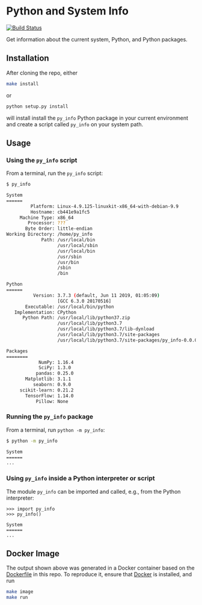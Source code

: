 # Python and System Info


[![Build Status](https://github.com/artemmavrin/py_info/workflows/Python%20package/badge.svg)](https://github.com/artemmavrin/py_info/actions?query=workflow%3A%22Python+package%22)

Get information about the current system, Python, and Python packages.

## Installation

After cloning the repo, either

```bash
make install
```

or

```bash
python setup.py install
```

will install install the `py_info` Python package in your current environment
and create a script called `py_info` on your system path.

## Usage

### Using the `py_info` script

From a terminal, run the `py_info` script:

```bash
$ py_info

System
======
         Platform: Linux-4.9.125-linuxkit-x86_64-with-debian-9.9
         Hostname: cb441e9a1fc5
     Machine Type: x86_64
        Processor: ???
       Byte Order: little-endian
Working Directory: /home/py_info
             Path: /usr/local/bin
                   /usr/local/sbin
                   /usr/local/bin
                   /usr/sbin
                   /usr/bin
                   /sbin
                   /bin

Python
======
          Version: 3.7.3 (default, Jun 11 2019, 01:05:09) 
                   [GCC 6.3.0 20170516]
       Executable: /usr/local/bin/python
   Implementation: CPython
      Python Path: /usr/local/lib/python37.zip
                   /usr/local/lib/python3.7
                   /usr/local/lib/python3.7/lib-dynload
                   /usr/local/lib/python3.7/site-packages
                   /usr/local/lib/python3.7/site-packages/py_info-0.0.0-py3.7.egg

Packages
========
            NumPy: 1.16.4
            SciPy: 1.3.0
           pandas: 0.25.0
       Matplotlib: 3.1.1
          seaborn: 0.9.0
     scikit-learn: 0.21.2
       TensorFlow: 1.14.0
           Pillow: None
```

### Running the `py_info` package

From a terminal, run `python -m py_info`:

```bash
$ python -m py_info

System
======
...
```

### Using `py_info` inside a Python interpreter or script

The module `py_info` can be imported and called, e.g., from the Python
interpreter:

```text
>>> import py_info
>>> py_info()

System
======
...
```


## Docker Image

The output shown above was generated in a Docker container based on the
[Dockerfile](Dockerfile) in this repo.
To reproduce it, ensure that [Docker](https://www.docker.com/) is installed, and
run

```bash
make image
make run
```
